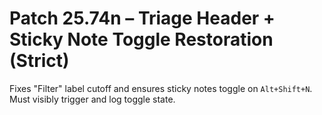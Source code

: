 # Patch 25.74n – Triage Header + Sticky Note Toggle Restoration (Strict)

Fixes "Filter" label cutoff and ensures sticky notes toggle on `Alt+Shift+N`. Must visibly trigger and log toggle state.
